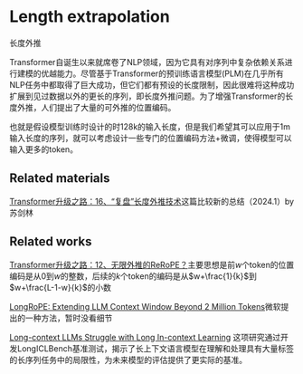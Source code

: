 # Length extrapolation
长度外推


Transformer自诞生以来就席卷了NLP领域，因为它具有对序列中复杂依赖关系进行建模的优越能力。尽管基于Transformer的预训练语言模型(PLM)在几乎所有NLP任务中都取得了巨大成功，但它们都有预设的长度限制，因此很难将这种成功扩展到见过数据以外的更长的序列，即长度外推问题。为了增强Transformer的长度外推，人们提出了大量的可外推的位置编码。

也就是假设模型训练时设计的时128k的输入长度，但是我们希望其可以应用于1m输入长度的序列，就可以考虑设计一些专门的位置编码方法+微调，使得模型可以输入更多的token。

## Related materials

[Transformer升级之路：16、“复盘”长度外推技术](https://kexue.fm/archives/9948)这篇比较新的总结（2024.1）by 苏剑林

## Related works

[Transformer升级之路：12、无限外推的ReRoPE？](https://spaces.ac.cn/archives/9708)主要思想是前$w$个token的位置编码是从$0$到$w$的整数，后续的$k$个token的编码是从$w+\frac{1}{k}$到$w+\frac{L-1-w}{k}$的小数

[LongRoPE: Extending LLM Context Window Beyond 2 Million Tokens](https://arxiv.org/abs/2402.13753)微软提出的一种方法，暂时没看细节

[Long-context LLMs Struggle with Long In-context Learning](https://arxiv.org/abs/2404.02060) 这项研究通过开发LongICLBench基准测试，揭示了长上下文语言模型在理解和处理具有大量标签的长序列任务中的局限性，为未来模型的评估提供了更实际的基准。


